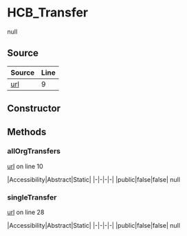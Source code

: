 # HCB_Transfer

null
## Source
|Source|Line|
|-|-|
|[url](https://github.com/devramsean0/hcb.js/blob/380328b/src/api_endpoints/transfer.ts#L9)|9|
## Constructor
## Methods
### allOrgTransfers
[url](https://github.com/devramsean0/hcb.js/blob/380328b/src/api_endpoints/transfer.ts#L10) on line 10  

|Accessibility|Abstract|Static|
|-|-|-|-|
|public|false|false|
null

### singleTransfer
[url](https://github.com/devramsean0/hcb.js/blob/380328b/src/api_endpoints/transfer.ts#L28) on line 28  

|Accessibility|Abstract|Static|
|-|-|-|-|
|public|false|false|
null
